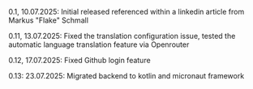 0.1, 10.07.2025: Initial released referenced within a linkedin article from Markus "Flake" Schmall

0.11, 13.07.2025: Fixed the translation configuration issue, tested the automatic language translation feature via Openrouter

0.12, 17.07.2025: Fixed Github login feature

0.13: 23.07.2025: Migrated backend to kotlin and micronaut framework
